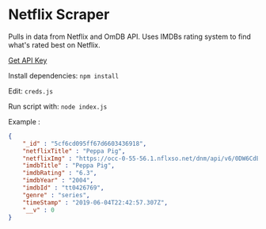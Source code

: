 # Netflix Scraper

Pulls in data from Netflix and OmDB API. Uses IMDBs rating system to find what's rated best on Netflix.

[Get API Key](http://www.omdbapi.com/apikey.aspx)

Install dependencies: `npm install` 

Edit: `creds.js`

Run script with: `node index.js`


Example : 
```JSON
{
    "_id" : "5cf6cd095ff67d6603436918",
    "netflixTitle" : "Peppa Pig",
    "netflixImg" : "https://occ-0-55-56.1.nflxso.net/dnm/api/v6/0DW6CdE4gYtYx8iy3aj8gs9WtXE/AAAABTB46yd_oM9TQPFsw_aFLuyIHtwICrsx8MeyUlpSeMTY3tVbwdX2ehFosA6zFfiEB97RgFgc7RNh3X8eqmwGNy_dEvP4FKgW.webp?r=ebe",
    "imdbTitle" : "Peppa Pig",
    "imdbRating" : "6.3",
    "imdbYear" : "2004",
    "imdbId" : "tt0426769",
    "genre" : "series",
    "timeStamp" : "2019-06-04T22:42:57.307Z",
    "__v" : 0
}
```
